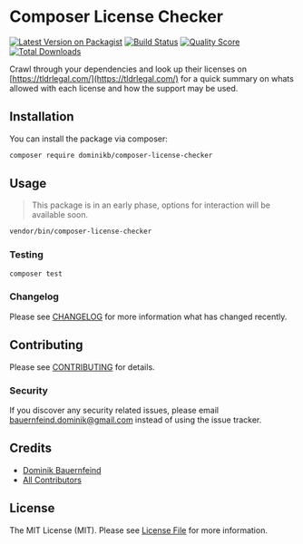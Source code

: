 # Composer License Checker

[![Latest Version on Packagist](https://img.shields.io/packagist/v/dominikb/composer-license-checker.svg?style=flat-square)](https://packagist.org/packages/dominikb/composer-license-checker)
[![Build Status](https://img.shields.io/travis/dominikb/composer-license-checker/master.svg?style=flat-square)](https://travis-ci.com/dominikb/composer-license-checker)
[![Quality Score](https://img.shields.io/scrutinizer/g/dominikb/composer-license-checker.svg?style=flat-square)](https://scrutinizer-ci.com/g/dominikb/composer-license-checker)
[![Total Downloads](https://img.shields.io/packagist/dt/dominikb/composer-license-checker.svg?style=flat-square)](https://packagist.org/packages/dominikb/composer-license-checker)

Crawl through your dependencies and look up their licenses on [https://tldrlegal.com/](https://tldrlegal.com/) for a quick summary on whats allowed with each license and how the support may be used.

## Installation

You can install the package via composer:

```bash
composer require dominikb/composer-license-checker
```

## Usage

> This package is in an early phase, options for interaction will be available soon.

``` bash
vendor/bin/composer-license-checker
```

### Testing

``` bash
composer test
```

### Changelog

Please see [CHANGELOG](CHANGELOG.md) for more information what has changed recently.

## Contributing

Please see [CONTRIBUTING](CONTRIBUTING.md) for details.

### Security

If you discover any security related issues, please email bauernfeind.dominik@gmail.com instead of using the issue tracker.

## Credits

- [Dominik Bauernfeind](https://github.com/dominikb)
- [All Contributors](../../contributors)

## License

The MIT License (MIT). Please see [License File](LICENSE.md) for more information.
